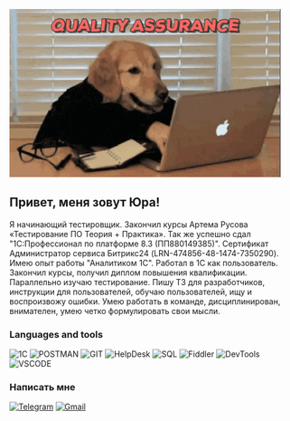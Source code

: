 ![Header](https://github.com/yourasik63/yourasik63/blob/main/assets/c7nyaqob8bd2vrub4ns1wege3z0.gif)

## Привет, меня зовут Юра!
Я начинающий тестировщик. Закончил курсы Артема Русова «Тестирование ПО Теория + Практика». Так же успешно сдал "1С:Профессионал по платформе 8.3 (ПП880149385)". Сертификат Администратор сервиса Битрикс24 (LRN-474856-48-1474-7350290). Имею опыт работы "Аналитиком 1С". Работал в 1С как пользователь. Закончил курсы, получил диплом повышения квалификации. Параллельно изучаю тестирование. Пишу ТЗ для разработчиков, инструкции для пользователей, обучаю пользователей, ищу и воспроизвожу ошибки. Умею работать в команде, дисциплинирован, внимателен, умею четко формулировать свои мысли.


### Languages and tools
![1C](https://img.shields.io/badge/-1C-FFFF00?style-for-the-badge&logo=1C)
![POSTMAN](https://img.shields.io/badge/-Postman-A52A2A?style-for-the-badge&logo=Postman)
![GIT](https://img.shields.io/badge/-Git-800000?style-for-the-badge&logo=Git)
![HelpDesk](https://img.shields.io/badge/-HelpDesk-808080?style-for-the-badge&logo=Helpdesk)
![SQL](https://img.shields.io/badge/-SQL-FFFFFF?style-for-the-badge&logo=SQL)
![Fiddler](https://img.shields.io/badge/-Fiddler-008000?style-for-the-badge&logo=Fiddler)
![DevTools](https://img.shields.io/badge/-DevTools-FFA500?style-for-the-badge&logo=DevTools)
![VSCODE](https://img.shields.io/badge/-VisualStudio-00FFFF?style-for-the-badge&logo=VScode)


### Написать мне
[![Telegram](https://img.shields.io/badge/-Telegram-00FFFF?style-for-the-badge&logo=Telegram)](https://t.me/ogurecogurcov)
[![Gmail](https://img.shields.io/badge/-Gmail-FF0000?style-for-the-badge&logo=Gmail)](mailto:yourasik63@gmail.com)

